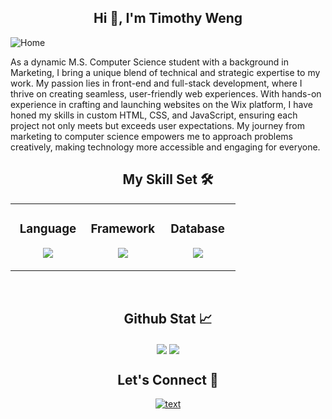 <h2 align="center"> Hi 👋, I'm Timothy Weng  </h2>



![Home](https://github.com/timothyweng-0606/ColderBear/assets/124215553/24c4bee0-0bcd-4a62-8b5b-3bfef2046181)

<p>As a dynamic M.S. Computer Science student with a background in Marketing, I bring a unique blend of technical and strategic expertise to my work. My passion lies in front-end and full-stack development, where I thrive on creating seamless, user-friendly web experiences. With hands-on experience in crafting and launching websites on the Wix platform, I have honed my skills in custom HTML, CSS, and JavaScript, ensuring each project not only meets but exceeds user expectations. My journey from marketing to computer science empowers me to approach problems creatively, making technology more accessible and engaging for everyone.  </p>

<h2 align="center"> My Skill Set 🛠</h2> 
<div align="center">
<table border="0"><tr><td valign="top" width="33%">



<h3 align="center"> Language </h3> 
<p align="center">
  <a href="https://skillicons.dev">
    <img src="https://skillicons.dev/icons?i=html,css,javascript,java,c,python,swift,mysql&perline=3" />
  </a>
</p>
</td><td valign="top" width="33%">



<h3 align="center"> Framework </h3>
<p align="center">
  <a href="https://skillicons.dev">
    <img src="https://skillicons.dev/icons?i=react,nodejs,expressjs,django,git,figma&perline=3" />
  </a>
</p>

</td><td valign="top" width="33%">



<h3 align="center"> Database </h3>
<p align="center">
  <a href="https://skillicons.dev">
    <img src="https://skillicons.dev/icons?i=mongodb,firebase&perline=3" />
  </a>
</p>
</td>
  </tr>
</table>

</div>
<br/>  


<h2 align="center"> Github Stat 📈</h2> 
<div align="center">
  <img src="https://github-readme-stats.vercel.app/api/top-langs?username=timothyweng-0606"align="center"/>
  <img src="https://github-readme-stats.vercel.app/api?username=timothyweng-0606&show_icons=true&theme=gruvbox&count_private=true&hide_border=true" align="center"/>
</div>  

<div align="center">
<h2> Let's Connect 🤝 </h2>

[![text](https://img.shields.io/badge/LinkedIn-0077B5?style=for-the-badge&logo=linkedin&logoColor=white)](https://www.linkedin.com/in/timothyweng0606)

</div>



